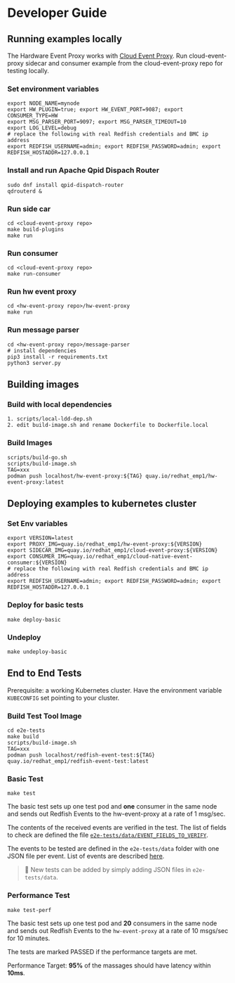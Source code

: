 # Developer Guide

## Running examples locally

The Hardware Event Proxy works with [Cloud Event Proxy](https://github.com/redhat-cne/cloud-event-proxy).
Run cloud-event-proxy sidecar and consumer example from the cloud-event-proxy repo for testing locally.

### Set environment variables
```shell
export NODE_NAME=mynode
export HW_PLUGIN=true; export HW_EVENT_PORT=9087; export CONSUMER_TYPE=HW
export MSG_PARSER_PORT=9097; export MSG_PARSER_TIMEOUT=10
export LOG_LEVEL=debug
# replace the following with real Redfish credentials and BMC ip address
export REDFISH_USERNAME=admin; export REDFISH_PASSWORD=admin; export REDFISH_HOSTADDR=127.0.0.1

```

### Install and run Apache Qpid Dispach Router
```shell
sudo dnf install qpid-dispatch-router
qdrouterd &
```

### Run side car
```shell
cd <cloud-event-proxy repo>
make build-plugins
make run
```

### Run consumer
```shell
cd <cloud-event-proxy repo>
make run-consumer
```

### Run hw event proxy
```shell
cd <hw-event-proxy repo>/hw-event-proxy
make run
```

### Run message parser
```shell
cd <hw-event-proxy repo>/message-parser
# install dependencies
pip3 install -r requirements.txt
python3 server.py
```

## Building images

### Build with local dependencies

```shell
1. scripts/local-ldd-dep.sh
2. edit build-image.sh and rename Dockerfile to Dockerfile.local
```

### Build Images

```shell
scripts/build-go.sh
scripts/build-image.sh
TAG=xxx
podman push localhost/hw-event-proxy:${TAG} quay.io/redhat_emp1/hw-event-proxy:latest
```

## Deploying examples to kubernetes cluster

### Set Env variables
```shell
export VERSION=latest
export PROXY_IMG=quay.io/redhat_emp1/hw-event-proxy:${VERSION}
export SIDECAR_IMG=quay.io/redhat_emp1/cloud-event-proxy:${VERSION}
export CONSUMER_IMG=quay.io/redhat_emp1/cloud-native-event-consumer:${VERSION}
# replace the following with real Redfish credentials and BMC ip address
export REDFISH_USERNAME=admin; export REDFISH_PASSWORD=admin; export REDFISH_HOSTADDR=127.0.0.1
```

### Deploy for basic tests
```shell
make deploy-basic
```

### Undeploy
```shell
make undeploy-basic
```

## End to End Tests

Prerequisite: a working Kubernetes cluster. Have the environment variable `KUBECONFIG` set pointing to your cluster.

### Build Test Tool Image
```shell
cd e2e-tests
make build
scripts/build-image.sh
TAG=xxx
podman push localhost/redfish-event-test:${TAG} quay.io/redhat_emp1/redfish-event-test:latest
```

### Basic Test
```shell
make test
```
The basic test sets up one test pod and **one** consumer in the same node and sends out Redfish Events to the hw-event-proxy at a rate of 1 msg/sec.

The contents of the received events are verified in the test. The list of fields to check are defined the file [`e2e-tests/data/EVENT_FIELDS_TO_VERIFY`](e2e-tests/data/EVENT_FIELDS_TO_VERIFY).

The events to be tested are defined in the `e2e-tests/data` folder with one JSON file per event. List of events are described [here](e2e-tests/data/README.md).

> 📝 New tests can be added by simply adding JSON files in `e2e-tests/data`.


### Performance Test
```shell
make test-perf
```
The basic test sets up one test pod and **20** consumers in the same node and sends out Redfish Events to the `hw-event-proxy` at a rate of 10 msgs/sec for 10 minutes.

The tests are marked PASSED if the performance targets are met.

Performance Target: **95%** of the massages should have latency within **10ms**.
